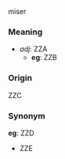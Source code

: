 miser
### Meaning
+ _adj_: ZZA
    + __eg__: ZZB

### Origin

ZZC

### Synonym

__eg__: ZZD

+ ZZE



